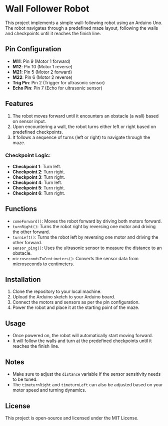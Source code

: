 # Wall Follower Robot

This project implements a simple wall-following robot using an Arduino Uno. The robot navigates through a predefined maze layout, following the walls and checkpoints until it reaches the finish line.

## Pin Configuration

- **M11**: Pin 9 (Motor 1 forward)
- **M12**: Pin 10 (Motor 1 reverse)
- **M21**: Pin 5 (Motor 2 forward)
- **M22**: Pin 6 (Motor 2 reverse)
- **Trig Pin**: Pin 2 (Trigger for ultrasonic sensor)
- **Echo Pin**: Pin 7 (Echo for ultrasonic sensor)

## Features

1. The robot moves forward until it encounters an obstacle (a wall) based on sensor input.
2. Upon encountering a wall, the robot turns either left or right based on predefined checkpoints.
3. It follows a sequence of turns (left or right) to navigate through the maze.

### Checkpoint Logic:

- **Checkpoint 1**: Turn left.
- **Checkpoint 2**: Turn right.
- **Checkpoint 3**: Turn right.
- **Checkpoint 4**: Turn left.
- **Checkpoint 5**: Turn right.
- **Checkpoint 6**: Turn right.

## Functions

- `comeForward()`: Moves the robot forward by driving both motors forward.
- `turnRight()`: Turns the robot right by reversing one motor and driving the other forward.
- `turnLeft()`: Turns the robot left by reversing one motor and driving the other forward.
- `sensor_ping()`: Uses the ultrasonic sensor to measure the distance to an obstacle.
- `microsecondsToCentimeters()`: Converts the sensor data from microseconds to centimeters.

## Installation

1. Clone the repository to your local machine.
2. Upload the Arduino sketch to your Arduino board.
3. Connect the motors and sensors as per the pin configuration.
4. Power the robot and place it at the starting point of the maze.

## Usage

- Once powered on, the robot will automatically start moving forward.
- It will follow the walls and turn at the predefined checkpoints until it reaches the finish line.

## Notes

- Make sure to adjust the `distance` variable if the sensor sensitivity needs to be tuned.
- The `timeturnRight` and `timeturnLeft` can also be adjusted based on your motor speed and turning dynamics.

## License

This project is open-source and licensed under the MIT License.
